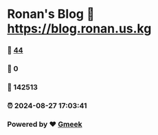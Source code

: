 # Ronan's Blog :link: https://blog.ronan.us.kg 
### :page_facing_up: [44](https://blog.ronan.us.kg/tag.html) 
### :speech_balloon: 0 
### :hibiscus: 142513 
### :alarm_clock: 2024-08-27 17:03:41 
### Powered by :heart: [Gmeek](https://github.com/Meekdai/Gmeek)
